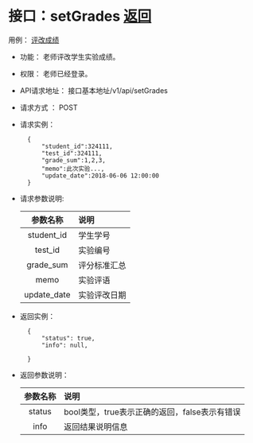 ﻿<!-- markdownlint-disable MD033-->
<!-- 禁止MD033类型的警告 https://www.npmjs.com/package/markdownlint -->

# 接口：setGrades  [返回](../README.md)
用例： [评改成绩](../usecase/评改成绩.md)

- 功能：
    老师评改学生实验成绩。
    
- 权限：
    老师已经登录。    
    
- API请求地址： 
    接口基本地址/v1/api/setGrades

- 请求方式 ：
    POST

- 请求实例：

        {
            "student_id":324111,
            "test_id":324111,
            "grade_sum":1,2,3,
            "memo":此次实验...,
            "update_date":2018-06-06 12:00:00
        }
        
- 请求参数说明:        

  |参数名称|说明|
  |:---------:|:--------------------------------------------------------|      
  |student_id|学生学号|
  |test_id|实验编号|
  |grade_sum|评分标准汇总|
  |memo|实验评语|
  |update_date|实验评改日期|
  
- 返回实例：

        {         
            "status": true,
            "info": null,    

        }
 
- 返回参数说明：    
 
  |参数名称|说明|
  |:---------:|:--------------------------------------------------------|      
  |status|bool类型，true表示正确的返回，false表示有错误|
  |info|返回结果说明信息|


